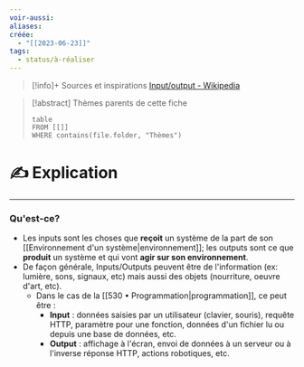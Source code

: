 ```yaml
---
voir-aussi: 
aliases: 
créée:
  - "[[2023-06-23]]"
tags:
  - status/à-réaliser
---
```

> [!info]+ Sources et inspirations
>  [Input/output - Wikipedia](https://en.wikipedia.org/wiki/Input/output)


> [!abstract] Thèmes parents de cette fiche
> ```dataview
> table
> FROM [[]]
> WHERE contains(file.folder, "Thèmes")
> ```

# ✍️ Explication
---
### Qu'est-ce?
- Les inputs sont les choses que **reçoit** un système de la part de son [[Environnement d'un système|environnement]]; les outputs sont ce que **produit** un système et qui vont **agir sur son environnement**.
- De façon générale, Inputs/Outputs peuvent être de l'information (ex: lumière, sons, signaux, etc) mais aussi des objets (nourriture, oeuvre d'art, etc).
	- Dans le cas de la [[530 • Programmation|programmation]], ce peut être :
		- **Input** : données saisies par un utilisateur (clavier, souris), requête HTTP, paramètre pour une fonction, données d'un fichier lu ou depuis une base de données, etc.
		- **Output** : affichage à l'écran, envoi de données à un serveur ou à l'inverse réponse HTTP, actions robotiques, etc.